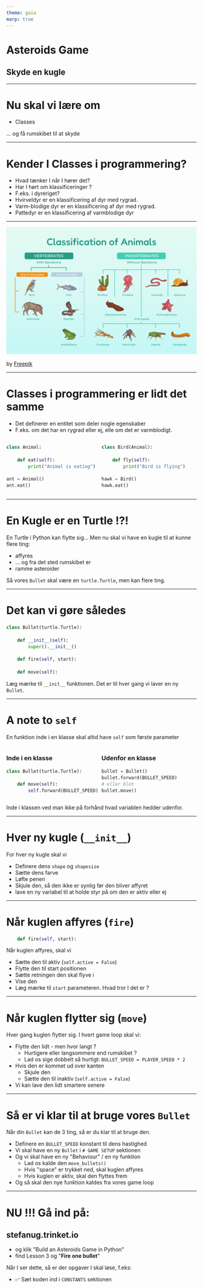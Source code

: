```yaml
---
theme: gaia
marp: true
---
```

<style>
.container{
    display: flex;
}
.col{
    flex: 1;
}
</style>
<!-- need to enable HTML in the MARP extension -->

# Asteroids Game

## Skyde en kugle


---

# Nu skal vi lære om

* Classes

... og få rumskibet til at skyde

---

# Kender I Classes i programmering?

* Hvad tænker I når I hører det?
* Har I hørt om klassificeringer ?
* F.eks. i dyreriget?
* Hvirveldyr er en klassificering af dyr med rygrad.
* Varm-blodige dyr er en klassificering af dyr med rygrad.
* Pattedyr er en klassificering af varmblodige dyr

---

![bg fit](resources/classification-of-animals.jpg)

by <a href="https://www.freepik.com/free-vector/hand-drawn-classification-animals-infographic_26526557.htm">Freepik</a>

---

# Classes i programmering er lidt det samme

* Det definerer en entitet som deler nogle egenskaber
* F.eks. om det har en rygrad eller ej, elle om det er varmblodigt.

<div class="container">
<div class="col">

```python
class Animal:

    def eat(self):
        print("Animal is eating")

ant = Animal()
ant.eat()
```

</div>
<div class="col">

```python
class Bird(Animal):

    def fly(self):
        print("Bird is flying")

hawk = Bird()
hawk.eat()
```

</div>
</div>

---

# En Kugle er en Turtle !?!

En Turtle i Python kan flytte sig...
Men nu skal vi have en kugle til at kunne flere ting:

* affyres 
* ... og fra det sted rumskibet er
* ramme asteroider

Så vores `Bullet` skal være en `turtle.Turtle`, men kan flere ting.

---

# Det kan vi gøre således

```python
class Bullet(turtle.Turtle):

    def __init__(self):
        super().__init__()

    def fire(self, start):

    def move(self):
```

Læg mærke til `__init__` funktionen. Det er til hver gang vi laver en ny `Bullet`.

--- 

# A note to `self`

En funktion inde i en klasse skal altid have `self` som første parameter

<div class="container">
<div class="col">

### Inde i en klasse

```python
class Bullet(turtle.Turtle):

    def move(self):
        self.forward(BULLET_SPEED)
```

</div>
<div class="col">

### Udenfor en klasse

```python
bullet = Bullet()
bullet.forward(BULLET_SPEED)
# eller blot
bullet.move()
```

</div>
</div>

Inde i klassen ved man ikke på forhånd hvad variablen hedder udenfor.

--- 

# Hver ny kugle (`__init__`)

For hver ny kugle skal vi 

* Definere dens `shape` og `shapesize`
* Sætte dens farve
* Løfte penen
* Skjule den, så den ikke er synlig før den bliver affyret
* lave en ny variabel til at holde styr på om den er aktiv eller ej

--- 

# Når kuglen affyres (`fire`)

```python
    def fire(self, start):
```

Når kuglen affyres, skal vi

* Sætte den til aktiv (`self.active = False`)
* Flytte den til start positionen
* Sætte retningen den skal flyve i
* Vise den
* Læg mærke til `start` parameteren. Hvad tror I det er ?

--- 

# Når kuglen flytter sig (`move`)

Hver gang kuglen flytter sig. I hvert game loop skal vi:

* Flytte den lidt - men hvor langt ?
    * Hurtigere eller langsommere end rumskibet ?
    * Lad os sige dobbelt så hurtigt: `BULLET_SPEED = PLAYER_SPEED * 2`
* Hvis den er kommet ud over kanten
    * Skjule den
    * Sætte den til inaktiv (`self.active = False`)
* Vi kan lave den lidt smartere senere

--- 

# Så er vi klar til at bruge vores `Bullet`

Når din `Bullet` kan de 3 ting, så er du klar til at bruge den.

* Definere en `BULLET_SPEED` konstant til dens hastighed
* Vi skal have en ny `Bullet` i `# GAME SETUP` sektionen
* Og vi skal have en ny "Behaviour" / en ny funktion
    * Lad os kalde den `move_bullets()`
    * Hvis "space" er trykket ned, skal kuglen affyres
    * Hvis kuglen er aktiv, skal den flyttes frem
* Og så skal den nye funktion kaldes fra vores game loop

---

# NU !!! Gå ind på:

## stefanug.trinket.io

- og klik "Build an Asteroids Game in Python"
- find Lesson 3 og "**Fire one bullet**"

Når I ser dette, så er der opgaver I skal løse, f.eks:

- ✅ Sæt koden ind i `CONSTANTS` sektionen

